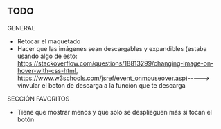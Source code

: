 ## TODO

GENERAL
* Retocar el maquetado
* Hacer que las imágenes sean descargables y expandibles (estaba usando algo de esto: https://stackoverflow.com/questions/18813299/changing-image-on-hover-with-css-html, https://www.w3schools.com/jsref/event_onmouseover.asp)-----> vinvular el boton de descarga a la función que te descarga

SECCIÓN FAVORITOS
* Tiene que mostrar menos y que solo se desplieguen más si tocan el botón
